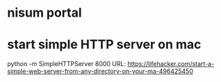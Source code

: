 # nisum portal


# start simple HTTP server on mac
python -m SimpleHTTPServer 8000
URL: https://lifehacker.com/start-a-simple-web-server-from-any-directory-on-your-ma-496425450
